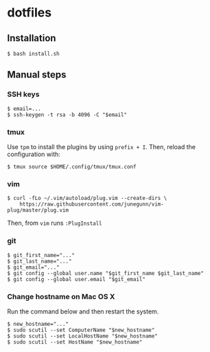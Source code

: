 # dotfiles


## Installation
```
$ bash install.sh
```


## Manual steps


### SSH keys
```
$ email=...
$ ssh-keygen -t rsa -b 4096 -C "$email"
```


### tmux
Use `tpm` to install the plugins by using `prefix + I`.
Then, reload the configuration with:

```
$ tmux source $HOME/.config/tmux/tmux.conf
```


### vim
```
$ curl -fLo ~/.vim/autoload/plug.vim --create-dirs \
    https://raw.githubusercontent.com/junegunn/vim-plug/master/plug.vim
```

Then, from `vim` runs `:PlugInstall`


### git
```
$ git_first_name="..."
$ git_last_name="..."
$ git_email="..."
$ git config --global user.name "$git_first_name $git_last_name"
$ git config --global user.email "$git_email"
```


### Change hostname on Mac OS X
Run the command below and then restart the system.

```
$ new_hostname="..."
$ sudo scutil --set ComputerName "$new_hostname"
$ sudo scutil --set LocalHostName "$new_hostname"
$ sudo scutil --set HostName "$new_hostname"
```
